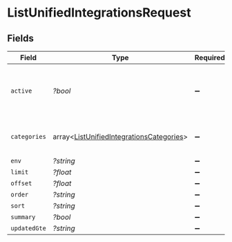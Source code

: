 # ListUnifiedIntegrationsRequest


## Fields

| Field                                                                                                    | Type                                                                                                     | Required                                                                                                 | Description                                                                                              |
| -------------------------------------------------------------------------------------------------------- | -------------------------------------------------------------------------------------------------------- | -------------------------------------------------------------------------------------------------------- | -------------------------------------------------------------------------------------------------------- |
| `active`                                                                                                 | *?bool*                                                                                                  | :heavy_minus_sign:                                                                                       | Filter the results for only the workspace's active integrations                                          |
| `categories`                                                                                             | array<[ListUnifiedIntegrationsCategories](../../models/operations/ListUnifiedIntegrationsCategories.md)> | :heavy_minus_sign:                                                                                       | Filter the results on these categories                                                                   |
| `env`                                                                                                    | *?string*                                                                                                | :heavy_minus_sign:                                                                                       | N/A                                                                                                      |
| `limit`                                                                                                  | *?float*                                                                                                 | :heavy_minus_sign:                                                                                       | N/A                                                                                                      |
| `offset`                                                                                                 | *?float*                                                                                                 | :heavy_minus_sign:                                                                                       | N/A                                                                                                      |
| `order`                                                                                                  | *?string*                                                                                                | :heavy_minus_sign:                                                                                       | N/A                                                                                                      |
| `sort`                                                                                                   | *?string*                                                                                                | :heavy_minus_sign:                                                                                       | N/A                                                                                                      |
| `summary`                                                                                                | *?bool*                                                                                                  | :heavy_minus_sign:                                                                                       | N/A                                                                                                      |
| `updatedGte`                                                                                             | *?string*                                                                                                | :heavy_minus_sign:                                                                                       | N/A                                                                                                      |